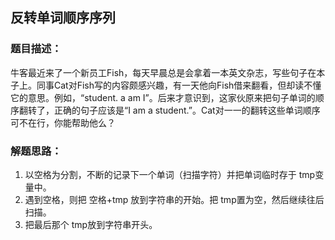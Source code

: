 ## 反转单词顺序序列

### 题目描述：

牛客最近来了一个新员工Fish，每天早晨总是会拿着一本英文杂志，写些句子在本子上。同事Cat对Fish写的内容颇感兴趣，有一天他向Fish借来翻看，但却读不懂它的意思。例如，“student. a am I”。后来才意识到，这家伙原来把句子单词的顺序翻转了，正确的句子应该是“I am a student.”。Cat对一一的翻转这些单词顺序可不在行，你能帮助他么？

### 解题思路：

1. 以空格为分割，不断的记录下一个单词（扫描字符）并把单词临时存于 tmp变量中。
2. 遇到空格，则把 空格+tmp 放到字符串的开始。把 tmp置为空，然后继续往后扫描。
3. 把最后那个 tmp放到字符串开头。
